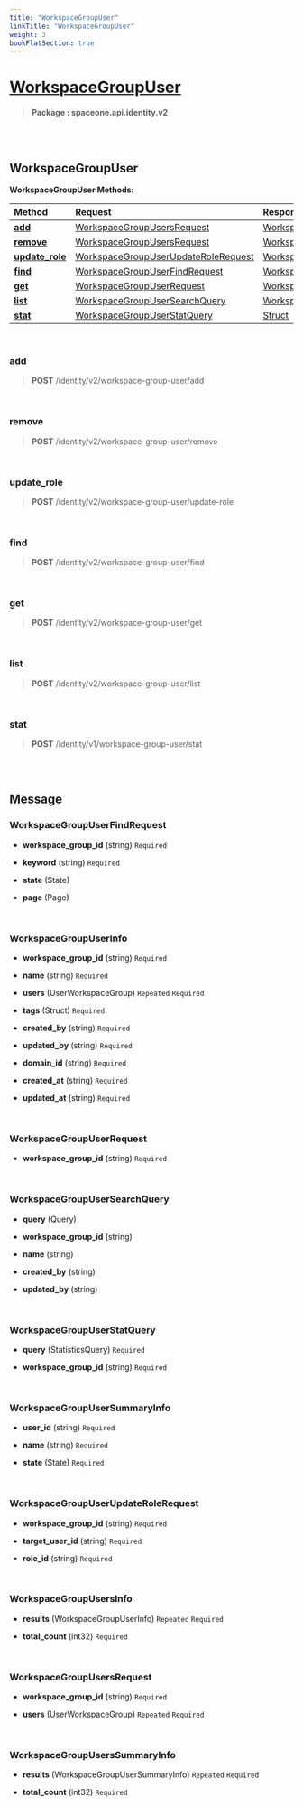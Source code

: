 ```yaml
---
title: "WorkspaceGroupUser"
linkTitle: "WorkspaceGroupUser"
weight: 3
bookFlatSection: true
---
```

# [WorkspaceGroupUser](#WorkspaceGroupUser)



>  **Package : spaceone.api.identity.v2**

<br>
<br>

## WorkspaceGroupUser





**WorkspaceGroupUser Methods:**


| Method | Request | Response |
| :----- | :-------- | :-------- |
| [**add**](./WorkspaceGroupUser#add) | [WorkspaceGroupUsersRequest](WorkspaceGroupUser#workspacegroupusersrequest) | [WorkspaceGroupUserInfo](WorkspaceGroupUser#workspacegroupuserinfo) |
| [**remove**](./WorkspaceGroupUser#remove) | [WorkspaceGroupUsersRequest](WorkspaceGroupUser#workspacegroupusersrequest) | [WorkspaceGroupUserInfo](WorkspaceGroupUser#workspacegroupuserinfo) |
| [**update_role**](./WorkspaceGroupUser#update_role) | [WorkspaceGroupUserUpdateRoleRequest](WorkspaceGroupUser#workspacegroupuserupdaterolerequest) | [WorkspaceGroupUserInfo](WorkspaceGroupUser#workspacegroupuserinfo) |
| [**find**](./WorkspaceGroupUser#find) | [WorkspaceGroupUserFindRequest](WorkspaceGroupUser#workspacegroupuserfindrequest) | [WorkspaceGroupUsersSummaryInfo](WorkspaceGroupUser#workspacegroupuserssummaryinfo) |
| [**get**](./WorkspaceGroupUser#get) | [WorkspaceGroupUserRequest](WorkspaceGroupUser#workspacegroupuserrequest) | [WorkspaceGroupUserInfo](WorkspaceGroupUser#workspacegroupuserinfo) |
| [**list**](./WorkspaceGroupUser#list) | [WorkspaceGroupUserSearchQuery](WorkspaceGroupUser#workspacegroupusersearchquery) | [WorkspaceGroupUsersInfo](WorkspaceGroupUser#workspacegroupusersinfo) |
| [**stat**](./WorkspaceGroupUser#stat) | [WorkspaceGroupUserStatQuery](WorkspaceGroupUser#workspacegroupuserstatquery) | [Struct](WorkspaceGroupUser#struct) |



    
<br>

### add





> **POST** /identity/v2/workspace-group-user/add
>






    
<br>

### remove





> **POST** /identity/v2/workspace-group-user/remove
>






    
<br>

### update_role





> **POST** /identity/v2/workspace-group-user/update-role
>






    
<br>

### find





> **POST** /identity/v2/workspace-group-user/find
>






    
<br>

### get





> **POST** /identity/v2/workspace-group-user/get
>






    
<br>

### list





> **POST** /identity/v2/workspace-group-user/list
>






    
<br>

### stat





> **POST** /identity/v1/workspace-group-user/stat
>






    


<br>
<br>

## Message



### WorkspaceGroupUserFindRequest
* **workspace_group_id** (string)   `Required` 

    
* **keyword** (string)   `Required` 

    
* **state** (State)  

    
* **page** (Page)  

    <br>

### WorkspaceGroupUserInfo
* **workspace_group_id** (string)   `Required` 

    
* **name** (string)   `Required` 

    
* **users** (UserWorkspaceGroup)  `Repeated`    `Required` 

    
* **tags** (Struct)   `Required` 

    
* **created_by** (string)   `Required` 

    
* **updated_by** (string)   `Required` 

    
* **domain_id** (string)   `Required` 

    
* **created_at** (string)   `Required` 

    
* **updated_at** (string)   `Required` 

    <br>

### WorkspaceGroupUserRequest
* **workspace_group_id** (string)   `Required` 

    <br>

### WorkspaceGroupUserSearchQuery
* **query** (Query)  

    
* **workspace_group_id** (string)  

    
* **name** (string)  

    
* **created_by** (string)  

    
* **updated_by** (string)  

    <br>

### WorkspaceGroupUserStatQuery
* **query** (StatisticsQuery)   `Required` 

    
* **workspace_group_id** (string)   `Required` 

    <br>

### WorkspaceGroupUserSummaryInfo
* **user_id** (string)   `Required` 

    
* **name** (string)   `Required` 

    
* **state** (State)   `Required` 

    <br>

### WorkspaceGroupUserUpdateRoleRequest
* **workspace_group_id** (string)   `Required` 

    
* **target_user_id** (string)   `Required` 

    
* **role_id** (string)   `Required` 

    <br>

### WorkspaceGroupUsersInfo
* **results** (WorkspaceGroupUserInfo)  `Repeated`    `Required` 

    
* **total_count** (int32)   `Required` 

    <br>

### WorkspaceGroupUsersRequest
* **workspace_group_id** (string)   `Required` 

    
* **users** (UserWorkspaceGroup)  `Repeated`    `Required` 

    <br>

### WorkspaceGroupUsersSummaryInfo
* **results** (WorkspaceGroupUserSummaryInfo)  `Repeated`    `Required` 

    
* **total_count** (int32)   `Required` 

    <br>
